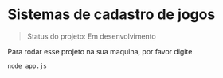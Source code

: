<h1> Sistemas de cadastro de jogos </h1>

>Status do projeto: Em desenvolvimento

Para rodar esse projeto na sua maquina, por favor digite

```
node app.js
```
